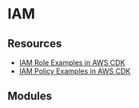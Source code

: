 # IAM

Resources
---

- [IAM Role Examples in AWS CDK][1]
- [IAM Policy Examples in AWS CDK][2]

<!-- Links -->
[1]: https://bobbyhadz.com/blog/aws-cdk-iam-role
[2]: https://bobbyhadz.com/blog/aws-cdk-iam-policy-example

Modules
---

